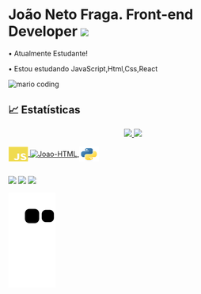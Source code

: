 <h1>João Neto Fraga. Front-end Developer <img src="https://media.giphy.com/media/hvRJCLFzcasrR4ia7z/giphy.gif" width="30px"></h1>
 <p> • Atualmente Estudante!</p>
<p> • Estou estudando JavaScript,Html,Css,React </p>
 
 ![mario coding](https://i.imgur.com/1ZvVkDc.gif)
 

 ## 📈 Estatísticas
<div align="center">
  <a href="https://github.com/JoaoNetoFragaM">
  <img height="180em" src="https://github-readme-stats.vercel.app/api?username=joaonetofragam&show_icons=true&theme=synthwave&include_all_commits=true&count_private=true"/>
  <img height="180em" src="https://github-readme-stats.vercel.app/api/top-langs/?username=joaonetofragam&layout=compact&langs_count=7&theme=synthwave"/>
</div>
<div style="display: inline_block"><br>
  <img align="center" alt="Joao-Js" height="30" width="40" src="https://raw.githubusercontent.com/devicons/devicon/master/icons/javascript/javascript-plain.svg">
  <img align="center" alt="Joao-HTML" height="30" width="40" src="https://cdn.jsdelivr.net/gh/devicons/devicon/icons/nodejs/nodejs-original.svg">
 <img align="center" alt="Joao-Python" height="30" width="40" src="https://raw.githubusercontent.com/devicons/devicon/master/icons/python/python-original.svg">
 </div>
  
  ##
  
 <div> 
  <a href="https://www.youtube.com/c/Joaoxx" target="_blank"><img src="https://img.shields.io/badge/YouTube-FF0000?style=for-the-badge&logo=youtube&logoColor=white" target="_blank"></a>
  <a href="https://www.instagram.com/joaonetofraga/" target="_blank"><img src="https://img.shields.io/badge/-Instagram-%23E4405F?style=for-the-badge&logo=instagram&logoColor=white" target="_blank"></a>
  <a href = "mailto:joaonetofraga@outlook.com"><img src="https://img.shields.io/badge/-Gmail-%23333?style=for-the-badge&logo=gmail&logoColor=white" target="_blank"></a>

 
  ![Snake animation](https://github.com/rafaballerini/rafaballerini/blob/output/github-contribution-grid-snake.svg)
 
</div>
<!---
OIIIII :D
--->
